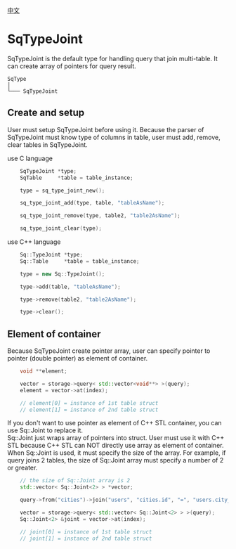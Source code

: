 [中文](SqTypeJoint.cn.md)

# SqTypeJoint

SqTypeJoint is the default type for handling query that join multi-table. It can create array of pointers for query result.

	SqType
	│
	└─── SqTypeJoint

## Create and setup

User must setup SqTypeJoint before using it.
Because the parser of SqTypeJoint must know type of columns in table, user must add, remove, clear tables in SqTypeJoint.  
  
use C language

```c
	SqTypeJoint *type;
	SqTable     *table = table_instance;

	type = sq_type_joint_new();

	sq_type_joint_add(type, table, "tableAsName");

	sq_type_joint_remove(type, table2, "table2AsName");

	sq_type_joint_clear(type);
```

use C++ language

```c++
	Sq::TypeJoint *type;
	Sq::Table     *table = table_instance;

	type = new Sq::TypeJoint();

	type->add(table, "tableAsName");

	type->remove(table2, "table2AsName");

	type->clear();
```

## Element of container

Because SqTypeJoint create pointer array, user can specify pointer to pointer (double pointer) as element of container.

```c++
	void **element;

	vector = storage->query< std::vector<void**> >(query);
	element = vector->at(index);

	// element[0] = instance of 1st table struct
	// element[1] = instance of 2nd table struct
```

If you don't want to use pointer as element of C++ STL container, you can use Sq::Joint to replace it.  
Sq::Joint just wraps array of pointers into struct. User must use it with C++ STL because C++ STL can NOT directly use array as element of container.  
When Sq::Joint is used, it must specify the size of the array. For example, if query joins 2 tables, the size of Sq::Joint array must specify a number of 2 or greater.

```c++
	// the size of Sq::Joint array is 2
	std::vector< Sq::Joint<2> > *vector;

	query->from("cities")->join("users", "cities.id", "=", "users.city_id");

	vector = storage->query< std::vector< Sq::Joint<2> > >(query);
	Sq::Joint<2> &joint = vector->at(index);

	// joint[0] = instance of 1st table struct
	// joint[1] = instance of 2nd table struct
```
